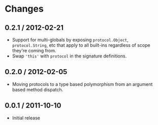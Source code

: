 # Changes #

## 0.2.1 / 2012-02-21

  - Support for multi-globals by exposing `protocol.Object`, `protocol.String`,
    etc that apply to all built-ins regardless of scope they're coming from.
  - Swap `'this'` with `protocol` in the signature definitions.

## 0.2.0 / 2012-02-05

  - Moving protocols to a type based polymorphism from an argument based method
    dispatch.

## 0.0.1 / 2011-10-10

  - Initial release
